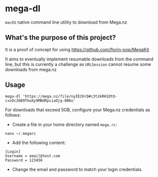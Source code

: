 # mega-dl

`macOS` native command line utility to download from Mega.nz

## What's the purpose of this project?

It is a proof of concept for using https://github.com/florin-pop/MegaKit

It aims to eventually implement resumable downloads from the command line, but this is currently a challenge as `URLSession` cannot resume some downloads from mega.nz

## Usage

```
mega-dl 'https://mega.nz/file/nyIECKrQ#c3tzkRH1OtQ-cxvOc26B9TkwXy9MNdRpciaOjq-0B6o'
```

For downloads that exceed 5GB, configure your Mega.nz credentials as follows:

 * Create a file in your home directory named `mega.rc`:
 ```
 nano ~/.megarc 
 ```
 * Add the following content:
 ```
 [Login]
Username = email@test.com
Password = 123456
 ```
 * Change the email and password to match your login credentials.
 
